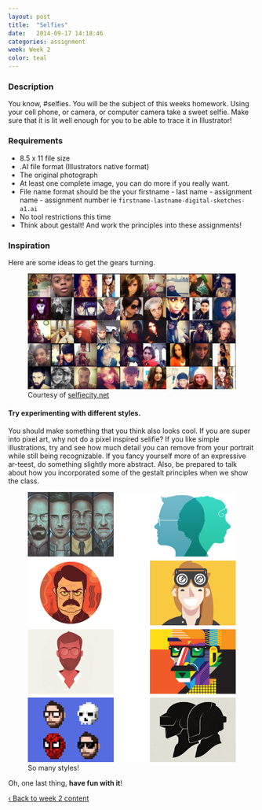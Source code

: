 ```yaml
---
layout: post
title:  "Selfies"
date:   2014-09-17 14:18:46
categories: assignment
week: Week 2
color: teal
---
```


### Description
You know, #selfies. You will be the subject of this weeks homework. Using your cell phone, or camera, or computer camera take a sweet selfie. Make sure that it is lit well enough for you to be able to trace it in Illustrator!

### Requirements
- 8.5 x 11 file size
- .AI file format (Illustrators native format)
- The original photograph
- At least one complete image, you can do more if you really want.
- File name format should be the your firstname - last name - assignment name - assignment number ie `firstname-lastname-digital-sketches-a1.ai`
- No tool restrictions this time
- Think about gestalt! And work the principles into these assignments!

### Inspiration
Here are some ideas to get the gears turning.

<figure>
  <img src="/images/week2/selfies.jpg" alt="">
  <figcaption>Courtesy of <a href="http://selfiecity.net">selfiecity.net</a></figcaption>
</figure>


#### Try experimenting with different styles.
You should make something that you think also looks cool. If you are super into pixel art, why not do a pixel inspired selifie? If you like simple illustrations, try and see how much detail you can remove from your portrait while still being recognizable. If you fancy yourself more of an expressive ar-teest, do something slightly more abstract. Also, be prepared to talk about how you incorporated some of the gestalt principles when we show the class.

<figure>
  <img src="/images/week2/selfie-inspiration.png" alt="">
  <figcaption>So many styles!</figcaption>
</figure>

Oh, one last thing, **have fun with it**!

<a href="/week/week-02/"> ‹ Back to week 2 content</a>
